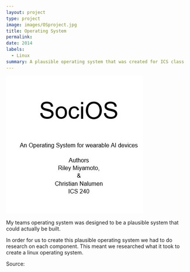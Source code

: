 ```yaml
---
layout: project
type: project
image: images/OSproject.jpg
title: Operating System
permalink: 
date: 2014
labels:
  - Linux
summary: A plausible operating system that was created for ICS class
---
```

<img class = "ui  circular image" src = "../images/OSproject.jpg">

My teams operating system was designed to be a plausible system that could actually be built.

In order for us to create this plausible operating system we had to do research on each component. This meant we researched what it took to create a linux operating system.


Source: <a href="https://github.com/RileyMiyamoto/projects/SociOS.docx"><i class="large github icon"></i></a>
 
